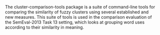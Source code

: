 The cluster-comparison-tools package is a suite of command-line tools for comparing the similarity of fuzzy clusters using several established and new measures.  This suite of tools is used in the comparison evaluation of the SemEval-2013 Task 13 setting, which looks at grouping word uses according to their similarity in meaning.